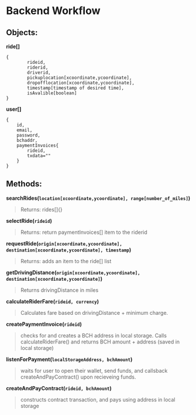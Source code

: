 # Backend Workflow

## Objects:
**ride[]**
```
{
		rideid,
		riderid,
		driverid,
		pickuplocation[xcoordinate,ycoordinate],  
		dropofflocation[xcoordinate,ycoordinate],
		timestamp[timestamp of desired time],
		isAvalible[boolean]
}
```

**user[]**
```
{
	id,
	email,
	password,
	bchaddr,
	paymentInvoices{
		rideid,
		txdata=""
	}
}
```


## Methods:

**searchRides(`location[xcoordinate,ycoordinate], range[number_of_miles]`)**
>Returns:
	rides[]{}

**selectRide(`rideid`)**
>Returns:
	return paymentInvoices[] item to the riderid

**requestRide(``origin[xcoordinate,ycoordinate],
destination[xcoordinate,ycoordinate],
timestamp``)**
>Returns:
	adds an item to the ride[] list

**getDrivingDistance(``origin[xcoordinate,ycoordinate],
destination[xcoordinate,ycoordinate]``)**
>Returns drivingDistance in miles

**calculateRiderFare(``rideid, currency``)**
>Calculates fare based on drivingDistance + minimum charge.

**createPaymentInvoice(``rideid``)**
>checks for and creates a BCH address in local storage.  Calls calculateRiderFare() and returns BCH amount + address (saved in local storage)

**listenForPayment(``localStorageAddress, bchAmount``)**
>waits for user to open their wallet, send funds, and callsback createAndPayContract() upon recieveing funds.

**createAndPayContract(``rideid, bchAmount``)**
>constructs contract transaction, and pays using address in local storage
